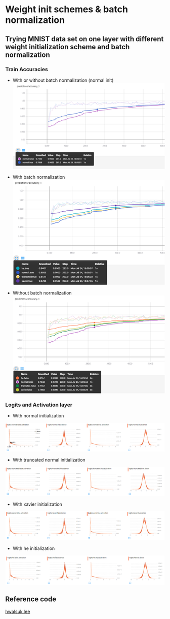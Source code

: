 # Weight init schemes & batch normalization
## Trying MNIST data set on one layer with different weight initialization scheme and batch normalization

### Train Accuracies

* With or without batch normalization (normal init)
![w-wo](assets/accuracy-with-without-batch-norm.PNG)

* With batch normalization
![with](assets/accuracy-with-batch-norm.PNG)

* Without batch normalization
![without](assets/accuracy-without-batch-norm.PNG)

### Logits and Activation layer

* With normal initialization

![normal](assets/normal-histogram.PNG)

* With truncated normal initialization

![truncated normal](assets/truncated-histogram.PNG)

* With xavier initialization

![xavier](assets/xavier-histogram.PNG)

* With he initialization

![he](assets/he-histogram.PNG)

## Reference code
[hwalsuk.lee](https://github.com/hwalsuklee/tensorflow-mnist-MLP-batch_normalization-weight_initializers)
